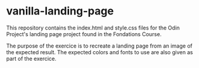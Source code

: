 # vanilla-landing-page

This repository contains the index.html and style.css files for the Odin Project's landing page project found in the Fondations Course.

The purpose of the exercice is to recreate a landing page from an image of the expected result. The expected colors and fonts to use are also given as part of the exercice.
